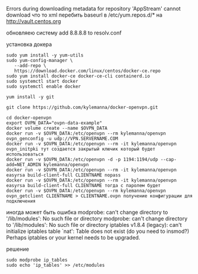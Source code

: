 Errors during downloading metadata for repository 'AppStream' cannot download что то xml
перебить baseurl в /etc/yum.repos.d/* на http://vault.centos.org 

обновляею систему
add 8.8.8.8 to resolv.conf

установка докера
 ```
sudo yum install -y yum-utils
 sudo yum-config-manager \
    --add-repo \
    https://download.docker.com/linux/centos/docker-ce.repo
sudo yum install docker-ce docker-ce-cli containerd.io
sudo systemctl start docker
sudo systemctl enable docker
```


`yum install -y git`

`git clone https://github.com/kylemanna/docker-openvpn.git`

```
cd docker-openvpn
export OVPN_DATA="ovpn-data-example"
docker volume create --name $OVPN_DATA
docker run -v $OVPN_DATA:/etc/openvpn --rm kylemanna/openvpn ovpn_genconfig -u udp://VPN.SERVERNAME.COM
docker run -v $OVPN_DATA:/etc/openvpn --rm -it kylemanna/openvpn ovpn_initpki тут создается закрытый ключик который будет использоваться
docker run -v $OVPN_DATA:/etc/openvpn -d -p 1194:1194/udp --cap-add=NET_ADMIN kylemanna/openvpn
docker run -v $OVPN_DATA:/etc/openvpn --rm -it kylemanna/openvpn easyrsa build-client-full CLIENTNAME nopass
docker run -v $OVPN_DATA:/etc/openvpn --rm -it kylemanna/openvpn easyrsa build-client-full CLIENTNAME тогда с паролем будет
docker run -v $OVPN_DATA:/etc/openvpn --rm kylemanna/openvpn ovpn_getclient CLIENTNAME > CLIENTNAME.ovpn получение конфигурации для подключения
```


иногда может  быть ошибка
modprobe: can't change directory to '/lib/modules': No such file or directory
modprobe: can't change directory to '/lib/modules': No such file or directory
iptables v1.8.4 (legacy): can't initialize iptables table `nat': Table does not exist (do you need to insmod?)
Perhaps iptables or your kernel needs to be upgraded.
 
решение 
```
sudo modprobe ip_tables
sudo echo 'ip_tables' >> /etc/modules 
```

